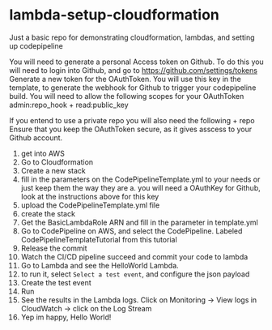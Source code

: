 # lambda-setup-cloudformation
Just a basic repo for demonstrating cloudformation, lambdas, and setting up codepipeline

You will need to generate a personal Access token on Github.
  To do this you will need to login into Github, and go to https://github.com/settings/tokens
  Generate a new token for the OAuthToken.  You will use this key in the template, to generate the webhook for Github to 
  trigger your codepipeline build.
  You will need to allow the following scopes for your OAuthToken
      admin:repo_hook
    +   read:public_key

  If you entend to use a private repo you will also need the following
    + repo
  Ensure that you keep the OAuthToken secure, as it gives asscess to your Github account.

1. get into AWS
2. Go to Cloudformation
3. Create a new stack
4. fill in the parameters on the CodePipelineTemplate.yml to your needs or just keep them the way they are
  a. you will need a OAuthKey for Github, look at the instructions above for this key
5. upload the CodePipelineTemplate.yml file
6. create the stack
7. Get the BasicLambdaRole ARN and fill in the parameter in template.yml
8. Go to CodePipeline on AWS, and select the CodePipeline. Labeled CodePipelineTemplateTutorial from this tutorial
9. Release the commit
10. Watch the CI/CD pipeline succeed and commit your code to lambda
11. Go to Lambda and see the HelloWorld Lambda.
12. to run it, select `Select a test event`, and configure the json payload
13. Create the test event
14. Run
15. See the results in the Lambda logs. Click on Monitoring -> View logs in CloudWatch -> click on the Log Stream
16. Yep im happy, Hello World!